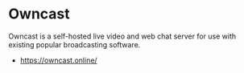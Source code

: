 # Owncast
Owncast is a self-hosted live video and web chat server for use with existing popular broadcasting software.

- <https://owncast.online/>

